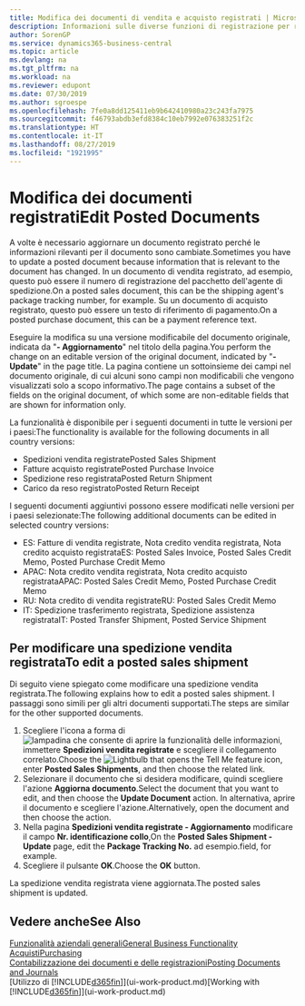 ```yaml
---
title: Modifica dei documenti di vendita e acquisto registrati | Microsoft Docs
description: Informazioni sulle diverse funzioni di registrazione per registrare documenti di acquisto e sul modo in cui aggiornare documenti registrati.
author: SorenGP
ms.service: dynamics365-business-central
ms.topic: article
ms.devlang: na
ms.tgt_pltfrm: na
ms.workload: na
ms.reviewer: edupont
ms.date: 07/30/2019
ms.author: sgroespe
ms.openlocfilehash: 7fe0a8dd125411eb9b642410980a23c243fa7975
ms.sourcegitcommit: f46793abdb3efd8384c10eb7992e076383251f2c
ms.translationtype: HT
ms.contentlocale: it-IT
ms.lasthandoff: 08/27/2019
ms.locfileid: "1921995"
---
```

# <a name="edit-posted-documents"></a><span data-ttu-id="53256-103">Modifica dei documenti registrati</span><span class="sxs-lookup"><span data-stu-id="53256-103">Edit Posted Documents</span></span>
<span data-ttu-id="53256-104">A volte è necessario aggiornare un documento registrato perché le informazioni rilevanti per il documento sono cambiate.</span><span class="sxs-lookup"><span data-stu-id="53256-104">Sometimes you have to update a posted document because information that is relevant to the document has changed.</span></span> <span data-ttu-id="53256-105">In un documento di vendita registrato, ad esempio, questo può essere il numero di registrazione del pacchetto dell'agente di spedizione.</span><span class="sxs-lookup"><span data-stu-id="53256-105">On a posted sales document, this can be the shipping agent's package tracking number, for example.</span></span> <span data-ttu-id="53256-106">Su un documento di acquisto registrato, questo può essere un testo di riferimento di pagamento.</span><span class="sxs-lookup"><span data-stu-id="53256-106">On a posted purchase document, this can be a payment reference text.</span></span>

<span data-ttu-id="53256-107">Eseguire la modifica su una versione modificabile del documento originale, indicata da "**- Aggiornamento**" nel titolo della pagina.</span><span class="sxs-lookup"><span data-stu-id="53256-107">You perform the change on an editable version of the original document, indicated by "**- Update**" in the page title.</span></span> <span data-ttu-id="53256-108">La pagina contiene un sottoinsieme dei campi nel documento originale, di cui alcuni sono campi non modificabili che vengono visualizzati solo a scopo informativo.</span><span class="sxs-lookup"><span data-stu-id="53256-108">The page contains a subset of the fields on the original document, of which some are non-editable fields that are shown for information only.</span></span>

<span data-ttu-id="53256-109">La funzionalità è disponibile per i seguenti documenti in tutte le versioni per i paesi:</span><span class="sxs-lookup"><span data-stu-id="53256-109">The functionality is available for the following documents in all country versions:</span></span>
- <span data-ttu-id="53256-110">Spedizioni vendita registrate</span><span class="sxs-lookup"><span data-stu-id="53256-110">Posted Sales Shipment</span></span>
- <span data-ttu-id="53256-111">Fatture acquisto registrate</span><span class="sxs-lookup"><span data-stu-id="53256-111">Posted Purchase Invoice</span></span>
- <span data-ttu-id="53256-112">Spedizione reso registrata</span><span class="sxs-lookup"><span data-stu-id="53256-112">Posted Return Shipment</span></span>
- <span data-ttu-id="53256-113">Carico da reso registrato</span><span class="sxs-lookup"><span data-stu-id="53256-113">Posted Return Receipt</span></span>

<span data-ttu-id="53256-114">I seguenti documenti aggiuntivi possono essere modificati nelle versioni per i paesi selezionate:</span><span class="sxs-lookup"><span data-stu-id="53256-114">The following additional documents can be edited in selected country versions:</span></span>
- <span data-ttu-id="53256-115">ES: Fatture di vendita registrate, Nota credito vendita registrata, Nota credito acquisto registrata</span><span class="sxs-lookup"><span data-stu-id="53256-115">ES: Posted Sales Invoice, Posted Sales Credit Memo, Posted Purchase Credit Memo</span></span>
- <span data-ttu-id="53256-116">APAC: Nota credito vendita registrata, Nota credito acquisto registrata</span><span class="sxs-lookup"><span data-stu-id="53256-116">APAC: Posted Sales Credit Memo, Posted Purchase Credit Memo</span></span>
- <span data-ttu-id="53256-117">RU: Nota credito di vendita registrate</span><span class="sxs-lookup"><span data-stu-id="53256-117">RU: Posted Sales Credit Memo</span></span>
- <span data-ttu-id="53256-118">IT: Spedizione trasferimento registrata, Spedizione assistenza registrata</span><span class="sxs-lookup"><span data-stu-id="53256-118">IT: Posted Transfer Shipment, Posted Service Shipment</span></span>

## <a name="to-edit-a-posted-sales-shipment"></a><span data-ttu-id="53256-119">Per modificare una spedizione vendita registrata</span><span class="sxs-lookup"><span data-stu-id="53256-119">To edit a posted sales shipment</span></span>
<span data-ttu-id="53256-120">Di seguito viene spiegato come modificare una spedizione vendita registrata.</span><span class="sxs-lookup"><span data-stu-id="53256-120">The following explains how to edit a posted sales shipment.</span></span> <span data-ttu-id="53256-121">I passaggi sono simili per gli altri documenti supportati.</span><span class="sxs-lookup"><span data-stu-id="53256-121">The steps are similar for the other supported documents.</span></span>

1. <span data-ttu-id="53256-122">Scegliere l'icona a forma di ![lampadina che consente di aprire la funzionalità delle informazioni](media/ui-search/search_small.png "Informazioni sull'operazione che si desidera eseguire"), immettere **Spedizioni vendita registrate** e scegliere il collegamento correlato.</span><span class="sxs-lookup"><span data-stu-id="53256-122">Choose the ![Lightbulb that opens the Tell Me feature](media/ui-search/search_small.png "Tell me what you want to do") icon, enter **Posted Sales Shipments**, and then choose the related link.</span></span>
2. <span data-ttu-id="53256-123">Selezionare il documento che si desidera modificare, quindi scegliere l'azione **Aggiorna documento**.</span><span class="sxs-lookup"><span data-stu-id="53256-123">Select the document that you want to edit, and then choose the **Update Document** action.</span></span> <span data-ttu-id="53256-124">In alternativa, aprire il documento e scegliere l'azione.</span><span class="sxs-lookup"><span data-stu-id="53256-124">Alternatively, open the document and then choose the action.</span></span>
3. <span data-ttu-id="53256-125">Nella pagina **Spedizioni vendita registrate - Aggiornamento** modificare il campo **Nr. identificazione collo**,</span><span class="sxs-lookup"><span data-stu-id="53256-125">On the **Posted Sales Shipment - Update** page, edit the **Package Tracking No.**</span></span> <span data-ttu-id="53256-126">ad esempio.</span><span class="sxs-lookup"><span data-stu-id="53256-126">field, for example.</span></span>
4. <span data-ttu-id="53256-127">Scegliere il pulsante **OK**.</span><span class="sxs-lookup"><span data-stu-id="53256-127">Choose the **OK** button.</span></span>

<span data-ttu-id="53256-128">La spedizione vendita registrata viene aggiornata.</span><span class="sxs-lookup"><span data-stu-id="53256-128">The posted sales shipment is updated.</span></span>

## <a name="see-also"></a><span data-ttu-id="53256-129">Vedere anche</span><span class="sxs-lookup"><span data-stu-id="53256-129">See Also</span></span>
[<span data-ttu-id="53256-130">Funzionalità aziendali generali</span><span class="sxs-lookup"><span data-stu-id="53256-130">General Business Functionality</span></span>](ui-across-business-areas.md)  
[<span data-ttu-id="53256-131">Acquisti</span><span class="sxs-lookup"><span data-stu-id="53256-131">Purchasing</span></span>](purchasing-manage-purchasing.md)  
[<span data-ttu-id="53256-132">Contabilizzazione dei documenti e delle registrazioni</span><span class="sxs-lookup"><span data-stu-id="53256-132">Posting Documents and Journals</span></span>](ui-post-documents-journals.md)  
<span data-ttu-id="53256-133">[Utilizzo di [!INCLUDE[d365fin](includes/d365fin_md.md)]](ui-work-product.md)</span><span class="sxs-lookup"><span data-stu-id="53256-133">[Working with [!INCLUDE[d365fin](includes/d365fin_md.md)]](ui-work-product.md)</span></span>
